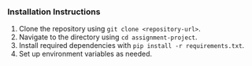 ### Installation Instructions
1. Clone the repository using `git clone <repository-url>`.
2. Navigate to the directory using `cd assignment-project`.
3. Install required dependencies with `pip install -r requirements.txt`.
4. Set up environment variables as needed.